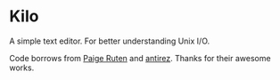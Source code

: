 # Kilo
A simple text editor. For better understanding Unix I/O.

Code borrows from [Paige Ruten](https://viewsourcecode.org/snaptoken/kilo/index.html) and [antirez](https://github.com/antirez/kilo). Thanks for their awesome works.